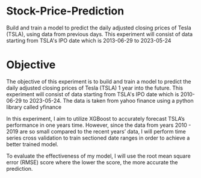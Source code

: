 # Stock-Price-Prediction
Build and train a model to predict the daily adjusted closing prices of Tesla (TSLA), using data from previous days. This experiment will consist of data starting from TSLA's IPO date which is 2013-06-29 to 2023-05-24

# Objective
The objective of this experiment is to build and train a model to predict the daily adjusted closing prices of Tesla (TSLA) 1 year into the future.  This experiment will consist of data starting from TSLA's IPO date which is 2010-06-29 to 2023-05-24. The data is taken from yahoo finance using a python library called yfinance

In this experiment, I aim to utilize XGBoost to accurately forecast TSLA’s performance in one years time. However, since the data from years 2010 - 2019 are so small compared to the recent years’ data, I will perform time series cross validation to train sectioned date ranges in order to achieve a better trained model.

To evaluate the effectiveness of my model, I will use the root mean square error (RMSE) score where the lower the score, the more accurate the prediction.


